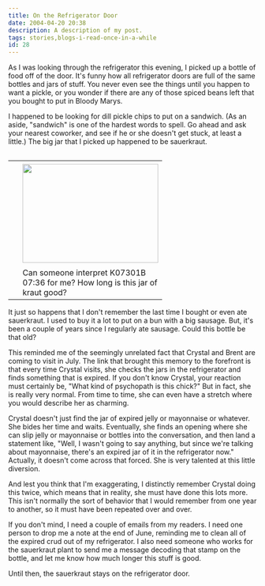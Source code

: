```yaml
---
title: On the Refrigerator Door
date: 2004-04-20 20:38
description: A description of my post.
tags: stories,blogs-i-read-once-in-a-while
id: 28
---
```

As I was looking through the refrigerator this evening, I picked up a bottle of food off of the door.  It's funny how all refrigerator doors are full of the same bottles and jars of stuff.  You never even see the things until you happen to want a pickle, or you wonder if there are any of those spiced beans left that you bought to put in Bloody Marys.

I happened to be looking for dill pickle chips to put on a sandwich.  (As an aside, "sandwich" is one of the hardest words to spell.  Go ahead and ask your nearest coworker, and see if he or she doesn't get stuck, at least a little.)  The big jar that I picked up happened to be sauerkraut.
<table cellpadding=0 cellspacing=0 border=0 align=right><tr><td width=5 rowspan=2><spacer type=block width=5 height=1></spacer></td><td width=275><img src="/img/jartop.JPG" height=200 width=275 aborder=0 vspace=4/></td></tr><tr><td width=275 class="caption">Can someone interpret K07301B 07:36 for me?  How long is this jar of kraut good?</td></tr></table>

It just so happens that I don't remember the last time I bought or even ate sauerkraut.  I used to buy it a lot to put on a bun with a big sausage.  But, it's been a couple of years since I regularly ate sausage.  Could this bottle be that old? 

This reminded me of the seemingly unrelated fact that Crystal and Brent are coming to visit in July.  The link that brought this memory to the forefront is that every time Crystal visits, she checks the jars in the refrigerator and finds something that is expired.  If you don't know Crystal, your reaction must certainly be, "What kind of psychopath is this chick?"  But in fact, she is really very normal.  From time to time, she can even have a stretch where you would describe her as charming.

Crystal doesn't just find the jar of expired jelly or mayonnaise or whatever.  She bides her time and waits.  Eventually, she finds an opening where she can slip jelly or mayonnaise or bottles into the conversation, and then land a statement like, "Well, I wasn't going to say anything, but since we're talking about mayonnaise, there's an expired jar of it in the refrigerator now."  Actually, it doesn't come across that forced.  She is very talented at this little diversion.

And lest you think that I'm exaggerating, I distinctly remember Crystal doing this twice, which means that in reality, she must have done this lots more.  This isn't normally the sort of behavior that I would remember from one year to another, so it must have been repeated over and over.

If you don't mind, I need a couple of emails from my readers.  I need one person to drop me a note at the end of June, reminding me to clean all of the expired crud out of my refrigerator.  I also need someone who works for the sauerkraut plant to send me a message decoding that stamp on the bottle, and let me know how much longer this stuff is good.

Until then, the sauerkraut stays on the refrigerator door.

